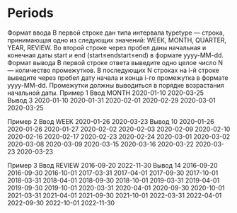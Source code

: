 # Periods
Формат ввода
В первой строке дан типа интервала typetype — строка, принимающая одно из следующих значений: WEEK, MONTH, QUARTER, YEAR, REVIEW. 
Во второй строке через пробел даны начальная и конечная даты start и end (start≤endstart≤end) в формате yyyy-MM-dd.
Формат вывода
В первой строке ответа выведите одно целое число N — количество промежутков. В последующих N строках на i-й строке выведите через пробел дату начала и конца i-го промежутка в формате yyyy-MM-dd. 
Промежутки должны выводиться в порядке возрастания начальной даты.
Пример 1
Ввод
MONTH
2020-01-10 2020-03-25  	
Вывод
3
2020-01-10 2020-01-31
2020-02-01 2020-02-29
2020-03-01 2020-03-25

Пример 2
Ввод
WEEK
2020-01-26 2020-03-23
Вывод
10
2020-01-26 2020-01-26
2020-01-27 2020-02-02
2020-02-03 2020-02-09
2020-02-10 2020-02-16
2020-02-17 2020-02-23
2020-02-24 2020-03-01
2020-03-02 2020-03-08
2020-03-09 2020-03-15
2020-03-16 2020-03-22
2020-03-23 2020-03-23

Пример 3
Ввод
REVIEW
2016-09-20 2022-11-30
Вывод
14
2016-09-20 2016-09-30
2016-10-01 2017-03-31
2017-04-01 2017-09-30
2017-10-01 2018-03-31
2018-04-01 2018-09-30
2018-10-01 2019-03-31
2019-04-01 2019-09-30
2019-10-01 2020-03-31
2020-04-01 2020-09-30
2020-10-01 2021-03-31
2021-04-01 2021-09-30
2021-10-01 2022-03-31
2022-04-01 2022-09-30
2022-10-01 2022-11-30


